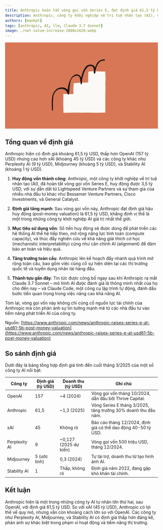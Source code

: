 ```yaml
---
title: Anthropic hoàn tất vòng gọi vốn Series E, đạt định giá 61,5 tỷ USD
description: Anthropic, công ty khởi nghiệp về trí tuệ nhân tạo (AI), vừa hoàn tất vòng gọi vốn Series E, huy động được 3,5 tỷ USD, với định giá hậu huy động là 61,5 tỷ USD.
authors: [manhpt]
tags: [anthropic, AI, llm, Claude 3.7 Sonnet]
image: ./net-value-increase-2880x1620.webp
---
```


![Anthropic's value increased](./net-value-increase-2880x1620.webp)

## Tổng quan về định giá

Anthropic hiện có định giá khoảng 61,5 tỷ USD, thấp hơn OpenAI (157 tỷ USD) nhưng cao hơn xAI (khoảng 45 tỷ USD) và các công ty khác như Perplexity AI (9 tỷ USD), Midjourney (khoảng 5 tỷ USD), và Stability AI (khoảng 1 tỷ USD).

<!-- truncate -->

1. **Huy động vốn thành công**: Anthropic, một công ty khởi nghiệp về trí tuệ nhân tạo (AI), đã hoàn tất vòng gọi vốn Series E, huy động được 3,5 tỷ USD, với sự dẫn dắt từ Lightspeed Venture Partners và sự tham gia của nhiều nhà đầu tư khác như Bessemer Venture Partners, Cisco Investments, và General Catalyst.

2. **Định giá tăng mạnh**: Sau vòng gọi vốn này, Anthropic đạt định giá hậu huy động (post-money valuation) là 61,5 tỷ USD, khẳng định vị thế là một trong những công ty khởi nghiệp AI giá trị nhất thế giới.

3. **Mục tiêu sử dụng vốn**: Số tiền huy động sẽ được dùng để phát triển các hệ thống AI thế hệ tiếp theo, mở rộng năng lực tính toán (compute capacity), và thúc đẩy nghiên cứu về khả năng giải thích cơ học (mechanistic interpretability) cũng như căn chỉnh AI (alignment) để đảm bảo an toàn và hiệu quả.

4. **Tăng trưởng toàn cầu**: Anthropic lên kế hoạch đẩy nhanh quá trình mở rộng toàn cầu, bao gồm việc củng cố sự hiện diện tại các thị trường quốc tế và tuyển dụng nhân tài hàng đầu.

5. **Thành tựu gần đây**: Tin tức được công bố ngay sau khi Anthropic ra mắt Claude 3.7 Sonnet – mô hình AI được đánh giá là thông minh nhất của họ cho đến nay – và Claude Code, một công cụ lập trình tự động, đánh dấu bước tiến quan trọng trong việc nâng cao khả năng AI.

Tóm lại, vòng gọi vốn này không chỉ củng cố nguồn lực tài chính của Anthropic mà còn phản ánh sự tin tưởng mạnh mẽ từ các nhà đầu tư vào tiềm năng phát triển AI của công ty.

Nguồn: [https://www.anthropic.com/news/anthropic-raises-series-e-at-usd61-5b-post-money-valuation](https://www.anthropic.com/news/anthropic-raises-series-e-at-usd61-5b-post-money-valuation)

## So sánh định giá

Dưới đây là bảng tổng hợp định giá tính đến cuối tháng 3/2025 của một số công ty AI nổi bật:

| Công ty       | Định giá (tỷ USD) | Doanh thu (tỷ USD)    | Ghi chú                                                        |
| ------------- | ----------------- | --------------------- | -------------------------------------------------------------- |
| OpenAI        | 157               | ~4 (2024)             | Vòng gọi vốn tháng 10/2024, dẫn đầu bởi Thrive Capital.        |
| Anthropic     | 61,5              | ~1,3 (2025)           | Vòng Series E tháng 3/2025, tăng trưởng 30% doanh thu đầu năm. |
| xAI           | 45                | Không rõ              | Báo cáo tháng 12/2024, định giá có thể dao động 40-50 tỷ USD.  |
| Perplexity AI | 9                 | ~0,127 (2025 dự kiến) | Vòng gọi vốn 500 triệu USD, tháng 12/2024.                     |
| Midjourney    | 5 (ước tính)      | 0,3 (2024)            | Tự tài trợ, doanh thu từ tạo hình ảnh AI.                      |
| Stability AI  | 1                 | Thấp, không rõ        | Định giá năm 2022, đang gặp khó khăn tài chính.                |

## Kết luận

Anthropic hiện là một trong những công ty AI tư nhân lớn thứ hai, sau OpenAI, với định giá 61,5 tỷ USD. So với xAI (45 tỷ USD), Anthropic có lợi thế về quy mô, nhưng vẫn còn khoảng cách lớn so với OpenAI. Các công ty như Perplexity AI, Midjourney, và Stability AI có định giá thấp hơn đáng kể, phản ánh sự khác biệt trong phạm vi hoạt động và tiềm năng thị trường.
